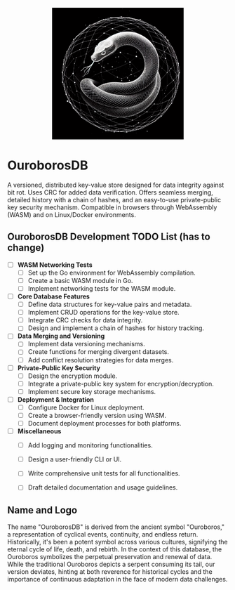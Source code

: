 <p align="center">
  <img src=".media/logo.jpeg"  width="300">
</p>

# OuroborosDB

A versioned, distributed key-value store designed for data integrity against bit rot. Uses CRC for added data verification. Offers seamless merging, detailed history with a chain of hashes, and an easy-to-use private-public key security mechanism. Compatible in browsers through WebAssembly (WASM) and on Linux/Docker environments.


## OuroborosDB Development TODO List (has to change)

- [ ] **WASM Networking Tests**
  - [ ] Set up the Go environment for WebAssembly compilation.
  - [ ] Create a basic WASM module in Go.
  - [ ] Implement networking tests for the WASM module.
  
- [ ] **Core Database Features**
  - [ ] Define data structures for key-value pairs and metadata.
  - [ ] Implement CRUD operations for the key-value store.
  - [ ] Integrate CRC checks for data integrity.
  - [ ] Design and implement a chain of hashes for history tracking.
  
- [ ] **Data Merging and Versioning**
  - [ ] Implement data versioning mechanisms.
  - [ ] Create functions for merging divergent datasets.
  - [ ] Add conflict resolution strategies for data merges.
  
- [ ] **Private-Public Key Security**
  - [ ] Design the encryption module.
  - [ ] Integrate a private-public key system for encryption/decryption.
  - [ ] Implement secure key storage mechanisms.
  
- [ ] **Deployment & Integration**
  - [ ] Configure Docker for Linux deployment.
  - [ ] Create a browser-friendly version using WASM.
  - [ ] Document deployment processes for both platforms.
  
- [ ] **Miscellaneous**
  - [ ] Add logging and monitoring functionalities.
  - [ ] Design a user-friendly CLI or UI.
  - [ ] Write comprehensive unit tests for all functionalities.
  - [ ] Draft detailed documentation and usage guidelines.




## Name and Logo

The name "OuroborosDB" is derived from the ancient symbol "Ouroboros," a representation of cyclical events, continuity, and endless return. Historically, it's been a potent symbol across various cultures, signifying the eternal cycle of life, death, and rebirth. In the context of this database, the Ouroboros symbolizes the perpetual preservation and renewal of data. While the traditional Ouroboros depicts a serpent consuming its tail, our version deviates, hinting at both reverence for historical cycles and the importance of continuous adaptation in the face of modern data challenges.

